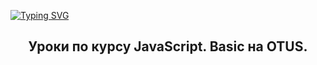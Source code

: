 [![Typing SVG](https://readme-typing-svg.herokuapp.com?color=%2336BCF7&lines=JAVASCRIPT+DEVELOPER)](https://git.io/typing-svg)
<h2 style="text-align: center;"><b>Уроки по курсу JavaScript. Basic на  OTUS.</b>


